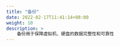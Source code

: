 ```yaml
---
title: "备份"
date: 2022-02-17T11:41:14+08:00
weight: 10
description: >
    备份用于保障虚拟机、硬盘的数据完整性和可靠性
---
```


